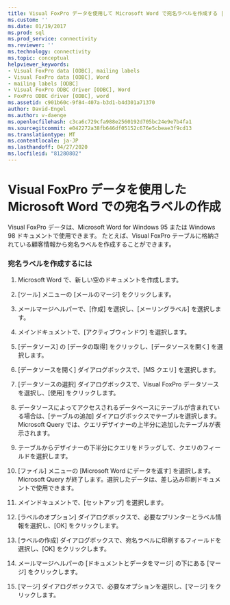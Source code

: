 ```yaml
---
title: Visual FoxPro データを使用して Microsoft Word で宛名ラベルを作成する |Microsoft Docs
ms.custom: ''
ms.date: 01/19/2017
ms.prod: sql
ms.prod_service: connectivity
ms.reviewer: ''
ms.technology: connectivity
ms.topic: conceptual
helpviewer_keywords:
- Visual FoxPro data [ODBC], mailing labels
- Visual FoxPro data [ODBC], Word
- mailing labels [ODBC]
- Visual FoxPro ODBC driver [ODBC], Word
- FoxPro ODBC driver [ODBC], word
ms.assetid: c901b60c-9f84-407a-b3d1-b4d301a71370
author: David-Engel
ms.author: v-daenge
ms.openlocfilehash: c3ca6c729cfa988e2560192d705bc24e9e7b4fa1
ms.sourcegitcommit: e042272a38fb646df05152c676e5cbeae3f9cd13
ms.translationtype: MT
ms.contentlocale: ja-JP
ms.lasthandoff: 04/27/2020
ms.locfileid: "81280802"
---
```

# <a name="creating-mailing-labels-in-microsoft-word-using-visual-foxpro-data"></a>Visual FoxPro データを使用した Microsoft Word での宛名ラベルの作成
Visual FoxPro データは、Microsoft Word for Windows 95 または Windows 98 ドキュメントで使用できます。 たとえば、Visual FoxPro テーブルに格納されている顧客情報から宛名ラベルを作成することができます。  
  
### <a name="to-create-mailing-labels"></a>宛名ラベルを作成するには  
  
1.  Microsoft Word で、新しい空のドキュメントを作成します。  
  
2.  [ツール] メニューの [メールのマージ] をクリックします。  
  
3.  メールマージヘルパーで、[作成] を選択し、[メーリングラベル] を選択します。  
  
4.  メインドキュメントで、[アクティブウィンドウ] を選択します。  
  
5.  [データソース] の [データの取得] をクリックし、[データソースを開く] を選択します。  
  
6.  [データソースを開く] ダイアログボックスで、[MS クエリ] を選択します。  
  
7.  [データソースの選択] ダイアログボックスで、Visual FoxPro データソースを選択し、[使用] をクリックします。  
  
8.  データソースによってアクセスされるデータベースにテーブルが含まれている場合は、[テーブルの追加] ダイアログボックスでテーブルを選択します。 Microsoft Query では、クエリデザイナーの上半分に追加したテーブルが表示されます。  
  
9. テーブルからデザイナーの下半分にクエリをドラッグして、クエリのフィールドを選択します。  
  
10. [ファイル] メニューの [Microsoft Word にデータを返す] を選択します。 Microsoft Query が終了します。選択したデータは、差し込み印刷ドキュメントで使用できます。  
  
11. メインドキュメントで、[セットアップ] を選択します。  
  
12. [ラベルのオプション] ダイアログボックスで、必要なプリンターとラベル情報を選択し、[OK] をクリックします。  
  
13. [ラベルの作成] ダイアログボックスで、宛名ラベルに印刷するフィールドを選択し、[OK] をクリックします。  
  
14. メールマージヘルパーの [ドキュメントとデータをマージ] の下にある [マージ] をクリックします。  
  
15. [マージ] ダイアログボックスで、必要なオプションを選択し、[マージ] をクリックします。
